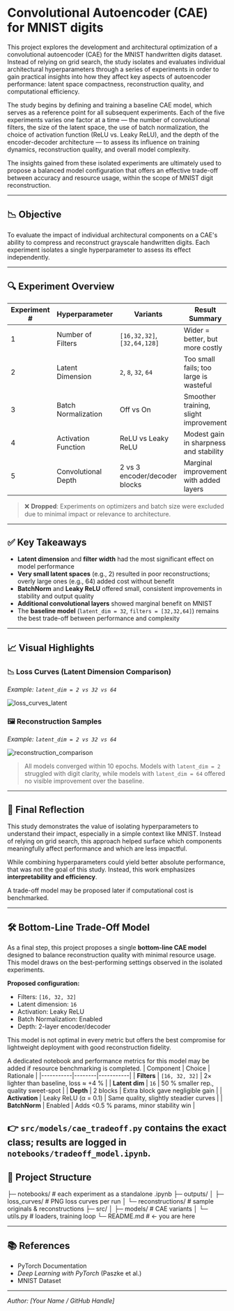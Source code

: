 # Convolutional Autoencoder (CAE) for MNIST digits

This project explores the development and architectural optimization of a convolutional autoencoder (CAE) for the MNIST handwritten digits dataset. Instead of relying on grid search, the study isolates and evaluates individual architectural hyperparameters through a series of experiments in order to gain practical insights into how they affect key aspects of autoencoder performance: latent space compactness, reconstruction quality, and computational efficiency. 

The study begins by defining and training a baseline CAE model, which serves as a reference point for all subsequent experiments. Each of the five experiments varies one factor at a time — the number of convolutional filters, the size of the latent space, the use of batch normalization, the choice of activation function (ReLU vs. Leaky ReLU), and the depth of the encoder-decoder architecture — to assess its influence on training dynamics, reconstruction quality, and overall model complexity.

The insights gained from these isolated experiments are ultimately used to propose a balanced model configuration that offers an effective trade-off between accuracy and resource usage, within the scope of MNIST digit reconstruction.

---

## 📉 Objective

To evaluate the impact of individual architectural components on a CAE's ability to compress and reconstruct grayscale handwritten digits. Each experiment isolates a single hyperparameter to assess its effect independently.

---

## 🔍 Experiment Overview

| Experiment # | Hyperparameter         | Variants                                  | Result Summary                            | Notebook Link |
|--------------|-------------------------|-------------------------------------------|-------------------------------------------|----------------|
| 1            | Number of Filters       | `[16,32,32]`, `[32,64,128]`               | Wider = better, but more costly           | [filters](notebooks/experiment_1_filters.ipynb) |
| 2            | Latent Dimension        | `2`, `8`, `32`, `64`                      | Too small fails; too large is wasteful    | [latent](notebooks/experiment_2_latent_dim.ipynb) |
| 3            | Batch Normalization     | Off vs On                                 | Smoother training, slight improvement     | [batchnorm](notebooks/experiment_3_batchnorm.ipynb) |
| 4            | Activation Function     | ReLU vs Leaky ReLU                        | Modest gain in sharpness and stability    | [activation](notebooks/experiment_4_activation.ipynb) |
| 5            | Convolutional Depth     | 2 vs 3 encoder/decoder blocks             | Marginal improvement with added layers    | [depth](notebooks/experiment_5_depth.ipynb) |

> ❌ **Dropped**: Experiments on optimizers and batch size were excluded due to minimal impact or relevance to architecture.

---

## ✅ Key Takeaways

- **Latent dimension** and **filter width** had the most significant effect on model performance
- **Very small latent spaces** (e.g., 2) resulted in poor reconstructions; overly large ones (e.g., 64) added cost without benefit
- **BatchNorm** and **Leaky ReLU** offered small, consistent improvements in stability and output quality
- **Additional convolutional layers** showed marginal benefit on MNIST
- The **baseline model** (`latent_dim = 32`, `filters = [32,32,64]`) remains the best trade-off between performance and complexity

---

## 📈 Visual Highlights

### 📉 Loss Curves (Latent Dimension Comparison)
*Example: `latent_dim = 2 vs 32 vs 64`*

![loss_curves_latent](outputs/summary/latent_loss_curve.png)

### 🖼️ Reconstruction Samples
*Example: `latent_dim = 2 vs 32 vs 64`*

![reconstruction_comparison](outputs/summary/latent_reconstruction.png)

> All models converged within 10 epochs. Models with `latent_dim = 2` struggled with digit clarity, while models with `latent_dim = 64` offered no visible improvement over the baseline.

---

## 🧠 Final Reflection

This study demonstrates the value of isolating hyperparameters to understand their impact, especially in a simple context like MNIST. Instead of relying on grid search, this approach helped surface which components meaningfully affect performance and which are less impactful.

While combining hyperparameters could yield better absolute performance, that was not the goal of this study. Instead, this work emphasizes **interpretability and efficiency**.

A trade-off model may be proposed later if computational cost is benchmarked.

---

## 🛠️ Bottom-Line Trade-Off Model

As a final step, this project proposes a single **bottom-line CAE model** designed to balance reconstruction quality with minimal resource usage. This model draws on the best-performing settings observed in the isolated experiments.

**Proposed configuration:**
- Filters: `[16, 32, 32]`
- Latent dimension: `16`
- Activation: Leaky ReLU
- Batch Normalization: Enabled
- Depth: 2-layer encoder/decoder

This model is not optimal in every metric but offers the best compromise for lightweight deployment with good reconstruction fidelity.

A dedicated notebook and performance metrics for this model may be added if resource benchmarking is completed.
| Component | Choice | Rationale |
|-----------|--------|-----------|
| **Filters** | `[16, 32, 32]` | 2× lighter than baseline, loss ≈ +4 % |
| **Latent dim** | `16` | 50 % smaller rep., quality sweet-spot |
| **Depth** | 2 blocks | Extra block gave negligible gain |
| **Activation** | Leaky ReLU (α = 0.1) | Same quality, slightly steadier curves |
| **BatchNorm** | Enabled | Adds <0.5 % params, minor stability win |

👉 `src/models/cae_tradeoff.py` contains the exact class; results are logged in `notebooks/tradeoff_model.ipynb`.
---

## 🔧 Project Structure

├─ notebooks/ # each experiment as a standalone .ipynb
├─ outputs/
│ ├─ loss_curves/ # PNG loss curves per run
│ └─ reconstructions/ # sample originals & reconstructions
├─ src/
│ ├─ models/ # CAE variants
│ └─ utils.py # loaders, training loop
└─ README.md # ← you are here

---

## 📚 References

- PyTorch Documentation  
- *Deep Learning with PyTorch* (Paszke et al.)  
- MNIST Dataset

---

*Author: [Your Name / GitHub Handle]*
